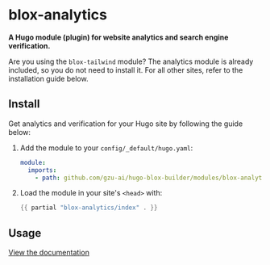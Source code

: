 # blox-analytics

**A Hugo module (plugin) for website analytics and search engine verification.**

Are you using the `blox-tailwind` module? The analytics module is already included, so you do not need to install it. For all other sites, refer to the installation guide below.

## Install

Get analytics and verification for your Hugo site by following the guide below:

1. Add the module to your `config/_default/hugo.yaml`:

   ```yaml
   module:
     imports:
       - path: github.com/gzu-ai/hugo-blox-builder/modules/blox-analytics
   ```

2. Load the module in your site's `<head>` with:

   ```go
   {{ partial "blox-analytics/index" . }}
   ```

## Usage

[View the documentation](https://docs.hugoblox.com/reference/analytics/)

